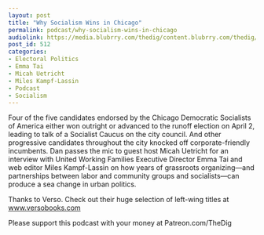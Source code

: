 ```yaml
---
layout: post
title: "Why Socialism Wins in Chicago"
permalink: podcast/why-socialism-wins-in-chicago
audiolink: https://media.blubrry.com/thedig/content.blubrry.com/thedig/The_Dig_-_EP_188_-_Chicago.mp3
post_id: 512
categories: 
- Electoral Politics
- Emma Tai
- Micah Uetricht
- Miles Kampf-Lassin
- Podcast
- Socialism
---
```


Four of the five candidates endorsed by the Chicago Democratic Socialists of America either won outright or advanced to the runoff election on April 2, leading to talk of a Socialist Caucus on the city council. And other progressive candidates throughout the city knocked off corporate-friendly incumbents. Dan passes the mic to guest host Micah Uetricht for an interview with United Working Families Executive Director Emma Tai and 
web editor Miles Kampf-Lassin on how years of grassroots organizing—and partnerships between labor and community groups and socialists—can produce a sea change in urban politics.

Thanks to Verso. Check out their huge selection of left-wing titles at www.versobooks.com

Please support this podcast with your money at Patreon.com/TheDig